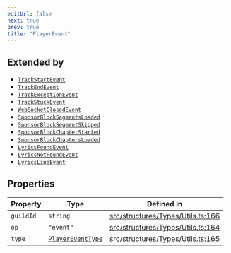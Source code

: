 ```yaml
---
editUrl: false
next: true
prev: true
title: "PlayerEvent"
---
```


## Extended by

- [`TrackStartEvent`](/api/interfaces/trackstartevent/)
- [`TrackEndEvent`](/api/interfaces/trackendevent/)
- [`TrackExceptionEvent`](/api/interfaces/trackexceptionevent/)
- [`TrackStuckEvent`](/api/interfaces/trackstuckevent/)
- [`WebSocketClosedEvent`](/api/interfaces/websocketclosedevent/)
- [`SponsorBlockSegmentsLoaded`](/api/interfaces/sponsorblocksegmentsloaded/)
- [`SponsorBlockSegmentSkipped`](/api/interfaces/sponsorblocksegmentskipped/)
- [`SponsorBlockChapterStarted`](/api/interfaces/sponsorblockchapterstarted/)
- [`SponsorBlockChaptersLoaded`](/api/interfaces/sponsorblockchaptersloaded/)
- [`LyricsFoundEvent`](/api/interfaces/lyricsfoundevent/)
- [`LyricsNotFoundEvent`](/api/interfaces/lyricsnotfoundevent/)
- [`LyricsLineEvent`](/api/interfaces/lyricslineevent/)

## Properties

| Property | Type | Defined in |
| ------ | ------ | ------ |
| `guildId` | `string` | [src/structures/Types/Utils.ts:166](https://github.com/appujet/lavalink-client/blob/4880e032861893b27e80b7c2d6c36639afbb3479/src/structures/Types/Utils.ts#L166) |
| `op` | `"event"` | [src/structures/Types/Utils.ts:164](https://github.com/appujet/lavalink-client/blob/4880e032861893b27e80b7c2d6c36639afbb3479/src/structures/Types/Utils.ts#L164) |
| `type` | [`PlayerEventType`](/api/type-aliases/playereventtype/) | [src/structures/Types/Utils.ts:165](https://github.com/appujet/lavalink-client/blob/4880e032861893b27e80b7c2d6c36639afbb3479/src/structures/Types/Utils.ts#L165) |
